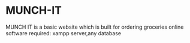 # MUNCH-IT
MUNCH IT is a basic website which is built for ordering groceries online
software required: xampp server,any database

